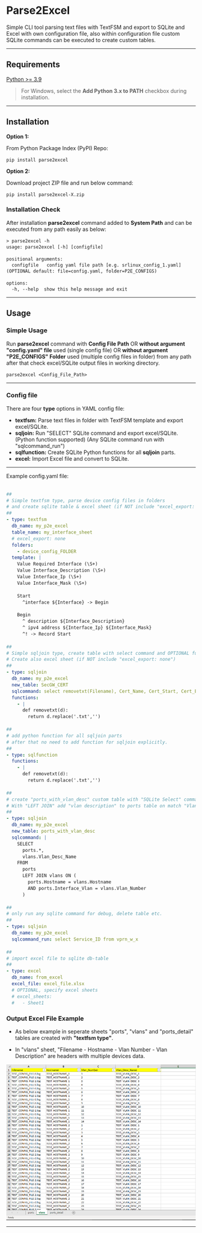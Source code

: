 # Parse2Excel

Simple CLI tool parsing text files with TextFSM and export to SQLite and Excel with own configuration file, also within configuration file custom SQLite commands can be executed to create custom tables.

---

## Requirements

[Python >= 3.9](https://www.python.org/downloads/)

> For Windows, select the **Add Python 3.x to PATH** checkbox during installation.

---

## Installation

**Option 1:**

From Python Package Index (PyPI) Repo:

```
pip install parse2excel
```

**Option 2:**

Download project ZIP file and run below command:

```
pip install parse2excel-X.zip
```

### Installation Check

After installation **parse2excel** command added to **System Path** and can be executed from any path easily as below:

```
> parse2excel -h
usage: parse2excel [-h] [configfile]

positional arguments:
  configfile   config yaml file path [e.g. srlinux_config_1.yaml] (OPTIONAL default: file=config.yaml, folder=P2E_CONFIGS)

options:
  -h, --help  show this help message and exit
```

---

## Usage

### Simple Usage

Run **parse2excel** command with **Config File Path** OR **without argument "config.yaml" file** used (single config file) OR **without argument "P2E_CONFIGS" Folder** used (multiple config files in folder) from any path after that check excel/SQLite output files in working directory.

```
parse2excel <Config_File_Path>

```

---

### Config file

There are four **type** options in YAML config file:

- **textfsm:** Parse text files in folder with TextFSM template and export excel/SQLite.
- **sqljoin:** Run "SELECT" SQLite command and export excel/SQLite. (Python function supported) (Any SQLite command run with "sqlcommand_run")
- **sqlfunction:** Create SQLite Python functions for all **sqljoin** parts.
- **excel:** Import Excel file and convert to SQLite.

---

Example config.yaml file:

```yaml

##
# Simple textfsm type, parse device config files in folders 
# and create sqlite table & excel sheet (if NOT include "excel_export: none") 
##
- type: textfsm
  db_name: my_p2e_excel
  table_name: my_interface_sheet
  # excel_export: none
  folders:
    - device_config_FOLDER
  template: |
    Value Required Interface (\S+)
    Value Interface_Description (\S+)
    Value Interface_Ip (\S+)
    Value Interface_Mask (\S+)

    Start
      ^interface ${Interface} -> Begin

    Begin
      ^ description ${Interface_Description}
      ^ ipv4 address ${Interface_Ip} ${Interface_Mask}
      ^! -> Record Start

##
# Simple sqljoin type, create table with select command and OPTIONAL function.
# Create also excel sheet (if NOT include "excel_export: none")
##
- type: sqljoin
  db_name: my_p2e_excel
  new_table: SecGW_CERT
  sqlcommand: select removetxt(Filename), Cert_Name, Cert_Start, Cert_End from certificate
  functions:
    - |
      def removetxt(d):
        return d.replace('.txt','')

##
# add python function for all sqljoin parts 
# after that no need to add function for sqljoin explicitly.
##
- type: sqlfunction
  functions:
    - |
      def removetxt(d):
        return d.replace('.txt','')

##
# create "ports_with_vlan_desc" custom table with "SQLite Select" commands
# With "LEFT JOIN" add "vlan description" to ports table on match "Vlan Number"
##
- type: sqljoin
  db_name: my_p2e_excel
  new_table: ports_with_vlan_desc
  sqlcommand: |
    SELECT 
      ports.*, 
      vlans.Vlan_Desc_Name 
    FROM 
      ports 
      LEFT JOIN vlans ON (
        ports.Hostname = vlans.Hostname 
        AND ports.Interface_Vlan = vlans.Vlan_Number
      )

##
# only run any sqlite command for debug, delete table etc.
## 
- type: sqljoin
  db_name: my_p2e_excel
  sqlcommand_run: select Service_ID from vprn_w_x

##
# import excel file to sqlite db-table
## 
- type: excel
  db_name: from_excel
  excel_file: excel_file.xlsx
  # OPTIONAL, specify excel sheets
  # excel_sheets:
  #   - Sheet1
```

### Output Excel File Example
- As below example in seperate sheets "ports", "vlans" and "ports_detail" tables are created with **"textfsm type"**.

- In "vlans" sheet, "Filename - Hostname - Vlan Number - Vlan Description" are headers with multiple devices data. 

![Output Excel File Example](https://raw.githubusercontent.com/umurarslan/parse2excel/main/img/img1.PNG)

---

